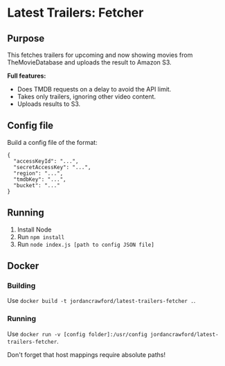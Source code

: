 # Latest Trailers: Fetcher

## Purpose
This fetches trailers for upcoming and now showing movies from TheMovieDatabase and uploads the result to Amazon S3.

**Full features:**
- Does TMDB requests on a delay to avoid the API limit.
- Takes only trailers, ignoring other video content.
- Uploads results to S3.

## Config file
Build a config file of the format:

```
{
  "accessKeyId": "...",
  "secretAccessKey": "...",
  "region": "...",
  "tmdbKey": "...",
  "bucket": "..."
}
```

## Running
1. Install Node
2. Run `npm install`
3. Run `node index.js [path to config JSON file]`

## Docker

### Building
Use `docker build -t jordancrawford/latest-trailers-fetcher .`.

### Running
Use `docker run -v [config folder]:/usr/config jordancrawford/latest-trailers-fetcher`.

Don't forget that host mappings require absolute paths!
